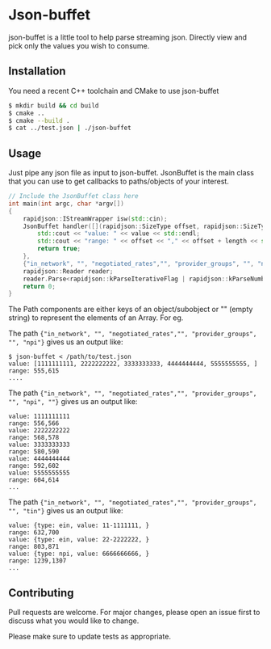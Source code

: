 # Json-buffet

json-buffet is a little tool to help parse streaming json. Directly view and pick only the values you wish to consume.

## Installation

You need a recent C++ toolchain and CMake to use json-buffet

```bash
$ mkdir build && cd build
$ cmake ..
$ cmake --build .
$ cat ../test.json | ./json-buffet
```

## Usage

Just pipe any json file as input to json-buffet.
JsonBuffet is the main class that you can use to get callbacks to paths/objects of your interest.


```C++
// Include the JsonBuffet class here
int main(int argc, char *argv[])
{
    rapidjson::IStreamWrapper isw(std::cin);
    JsonBuffet handler([](rapidjson::SizeType offset, rapidjson::SizeType length, const std::string& key, const RapidJsonValue& value) -> bool {
        std::cout << "value: " << value << std::endl;
        std::cout << "range: " << offset << "," << offset + length << std::endl;
        return true;
    },
    {"in_network", "", "negotiated_rates","", "provider_groups", "", "npi"});
    rapidjson::Reader reader;
    reader.Parse<rapidjson::kParseIterativeFlag | rapidjson::kParseNumbersAsStringsFlag>(isw, handler);
    return 0;
}
```

The Path components are either keys of an object/subobject or "" (empty string) to represent the elements of an Array.
For eg.

The path `{"in_network", "", "negotiated_rates","", "provider_groups", "", "npi"}` gives us an output like:

```
$ json-buffet < /path/to/test.json
value: [1111111111, 2222222222, 3333333333, 4444444444, 5555555555, ]
range: 555,615
....
```

The path `{"in_network", "", "negotiated_rates","", "provider_groups", "", "npi", ""}` gives us an output like:
```
value: 1111111111
range: 556,566
value: 2222222222
range: 568,578
value: 3333333333
range: 580,590
value: 4444444444
range: 592,602
value: 5555555555
range: 604,614
...
```

The path `{"in_network", "", "negotiated_rates","", "provider_groups", "", "tin"}` gives us an output like:
```
value: {type: ein, value: 11-1111111, }
range: 632,700
value: {type: ein, value: 22-2222222, }
range: 803,871
value: {type: npi, value: 6666666666, }
range: 1239,1307
...
```

## Contributing
Pull requests are welcome. For major changes, please open an issue first to discuss what you would like to change.

Please make sure to update tests as appropriate.
